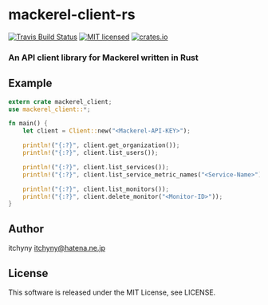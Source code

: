 # mackerel-client-rs
[![Travis Build Status](https://travis-ci.org/itchyny/mackerel-client-rs.svg?branch=master)](https://travis-ci.org/itchyny/mackerel-client-rs)
[![MIT licensed](https://img.shields.io/badge/license-MIT-blue.svg)](./LICENSE)
[![crates.io](https://img.shields.io/crates/v/mackerel_client.svg)](https://crates.io/crates/mackerel_client)

### An API client library for Mackerel written in Rust

## Example
```rust
extern crate mackerel_client;
use mackerel_client::*;

fn main() {
    let client = Client::new("<Mackerel-API-KEY>");

    println!("{:?}", client.get_organization());
    println!("{:?}", client.list_users());

    println!("{:?}", client.list_services());
    println!("{:?}", client.list_service_metric_names("<Service-Name>"));

    println!("{:?}", client.list_monitors());
    println!("{:?}", client.delete_monitor("<Monitor-ID>"));
}
```

## Author
itchyny <itchyny@hatena.ne.jp>

## License
This software is released under the MIT License, see LICENSE.
